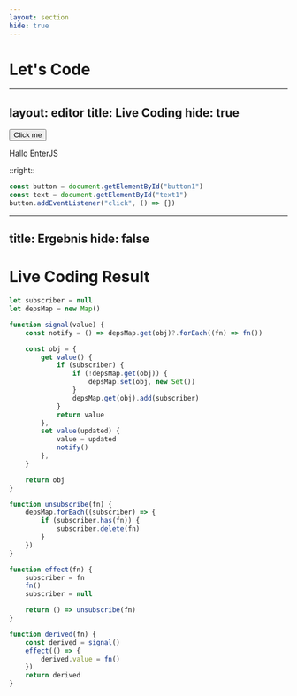 ```yaml
---
layout: section
hide: true
---
```


# Let's Code

---
layout: editor
title: Live Coding
hide: true
---

<div class="flex flex-col justify-center h-full items-center gap-4 rounded bg-gray bg-opacity-10">
  <button id="button1" class="custom-button">Click me</button>
  <p class="text-6" id="text1">Hallo EnterJS</p>
</div>

::right::

```javascript {monaco-run} {height:'85%',outputHeight:'15%',editorOptions:{fontSize:18,lineNumbers:true}}
const button = document.getElementById("button1")
const text = document.getElementById("text1")
button.addEventListener("click", () => {})
```

---
title: Ergebnis
hide: false
---

# Live Coding Result

```js {all}{ maxHeight:'90%' }
let subscriber = null
let depsMap = new Map()

function signal(value) {
    const notify = () => depsMap.get(obj)?.forEach((fn) => fn())

    const obj = {
        get value() {
            if (subscriber) {
                if (!depsMap.get(obj)) {
                    depsMap.set(obj, new Set())
                }
                depsMap.get(obj).add(subscriber)
            }
            return value
        },
        set value(updated) {
            value = updated
            notify()
        },
    }

    return obj
}

function unsubscribe(fn) {
    depsMap.forEach((subscriber) => {
        if (subscriber.has(fn)) {
            subscriber.delete(fn)
        }
    })
}

function effect(fn) {
    subscriber = fn
    fn()
    subscriber = null

    return () => unsubscribe(fn)
}

function derived(fn) {
    const derived = signal()
    effect(() => {
        derived.value = fn()
    })
    return derived
}
```
